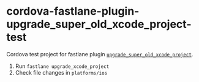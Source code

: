 # cordova-fastlane-plugin-upgrade_super_old_xcode_project-test

Cordova test project for fastlane plugin [`upgrade_super_old_xcode_project`](https://github.com/ionic-zone/fastlane-plugin-upgrade_super_old_xcode_project).

1. Run `fastlane upgrade_xcode_project`
2. Check file changes in `platforms/ios`